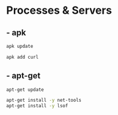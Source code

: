 # Processes & Servers

## - apk

```bash
apk update
```

```bash
apk add curl
```

## - apt-get

```bash
apt-get update
```

```bash
apt-get install -y net-tools
apt-get install -y lsof
```
